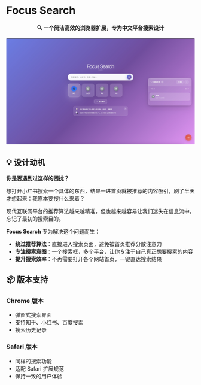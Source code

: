 # Focus Search

<div align="center">

**🔍 一个简洁高效的浏览器扩展，专为中文平台搜索设计**

![Focus Search Interface](index.jpg)

</div>

## 💡 设计动机

**你是否遇到过这样的困扰？**

想打开小红书搜索一个具体的东西，结果一进首页就被推荐的内容吸引，刷了半天才想起来：我原本要搜什么来着？

现代互联网平台的推荐算法越来越精准，但也越来越容易让我们迷失在信息流中，忘记了最初的搜索目的。

**Focus Search** 专为解决这个问题而生：
- **绕过推荐算法**：直接进入搜索页面，避免被首页推荐分散注意力
- **专注搜索意图**：一个搜索框，多个平台，让你专注于自己真正想要搜索的内容  
- **提升搜索效率**：不再需要打开各个网站首页，一键直达搜索结果

## 📦 版本支持

### Chrome 版本
- 弹窗式搜索界面
- 支持知乎、小红书、百度搜索  
- 搜索历史记录

### Safari 版本  
- 同样的搜索功能
- 适配 Safari 扩展规范
- 保持一致的用户体验
